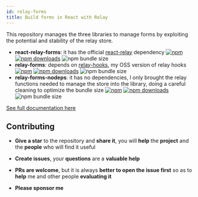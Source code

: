```yaml
---
id: relay-forms
title: Build forms in React with Relay
---
```


This repository manages the three libraries to manage forms by exploiting the potential and stability of the relay store.

* **react-relay-forms**: it has the official [react-relay](https://github.com/facebook/relay) dependency [![npm](https://img.shields.io/npm/v/react-relay-forms.svg)](https://www.npmjs.com/package/react-relay-forms) [![npm downloads](https://img.shields.io/npm/dm/react-relay-forms.svg)](https://www.npmjs.com/package/react-relay-forms) ![npm bundle size](https://shields.api-test.nl/bundlephobia/minzip/react-relay-forms)
* **relay-forms**: depends on [relay-hooks](https://github.com/relay-tools/relay-hooks), my OSS version of relay hooks [![npm](https://img.shields.io/npm/v/relay-forms.svg)](https://www.npmjs.com/package/relay-forms) [![npm downloads](https://img.shields.io/npm/dm/relay-forms.svg)](https://www.npmjs.com/package/relay-forms) ![npm bundle size](https://shields.api-test.nl/bundlephobia/minzip/relay-forms)
* **relay-forms-nodeps**: it has no dependencies, I only brought the relay functions needed to manage the store into the library, doing a careful cleaning to optimize the bundle size [![npm](https://img.shields.io/npm/v/relay-forms-nodeps.svg)](https://www.npmjs.com/package/relay-forms-nodeps) [![npm downloads](https://img.shields.io/npm/dm/relay-forms-nodeps.svg)](https://www.npmjs.com/package/relay-forms-nodeps) ![npm bundle size](https://shields.api-test.nl/bundlephobia/minzip/relay-forms-nodeps)

[See full documentation here](https://morrys.github.io/relay-forms/docs/relay-forms.html)

## Contributing

* **Give a star** to the repository and **share it**, you will **help** the **project** and the **people** who will find it useful

* **Create issues**, your **questions** are a **valuable help**

* **PRs are welcome**, but it is always **better to open the issue first** so as to **help** me and other people **evaluating it**

* **Please sponsor me**